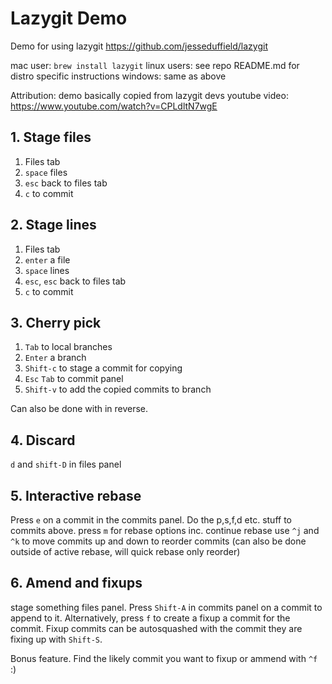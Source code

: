 # Lazygit Demo

Demo for using lazygit <https://github.com/jesseduffield/lazygit>

mac user: `brew install lazygit`
linux users: see repo README.md for distro specific instructions
windows: same as above

Attribution: demo basically copied from lazygit devs youtube video: <https://www.youtube.com/watch?v=CPLdltN7wgE>

## 1. Stage files

1. Files tab
2. `space` files
3. `esc` back to files tab
4. `c` to commit

## 2. Stage lines

1. Files tab
2. `enter` a file
3. `space` lines
4. `esc`, `esc` back to files tab
5. `c` to commit

## 3. Cherry pick

1. `Tab` to local branches
2. `Enter` a branch
3. `Shift-c` to stage a commit for copying
4. `Esc` `Tab` to commit panel
5. `Shift-v` to add the copied commits to branch

Can also be done with in reverse.

## 4. Discard

`d` and `shift-D` in files panel

## 5. Interactive rebase

Press `e` on a commit in the commits panel. Do the p,s,f,d etc. stuff to commits above. press `m` for rebase options inc. continue rebase
use `^j` and `^k` to move commits up and down to reorder commits (can also be done outside of active rebase, will quick rebase only reorder)

## 6. Amend and fixups

stage something files panel. Press `Shift-A` in commits panel on a commit to append to it. Alternatively, press `f` to create a fixup a commit for the commit.
Fixup commits can be autosquashed with the commit they are fixing up with `Shift-S`.

Bonus feature. Find the likely commit you want to fixup or ammend with `^f` :)
